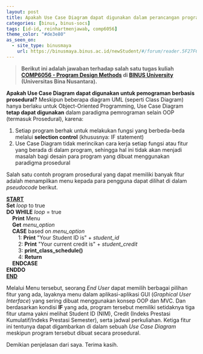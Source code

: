 ```yaml
---
layout: post
title: Apakah Use Case Diagram dapat digunakan dalam perancangan program berbasis prosedural?
categories: [binus, binus-socs]
tags: [id-id, reinhartmenjawab, comp6056]
theme_color: "#de3e80"
as_seen_on:
  - site_type: binusmaya
    url: https://binusmaya.binus.ac.id/newStudent/#/forum/reader.5F27F687-FA30-4AB7-9885-F2DB96D1E0A4?id=1
---
```

> **Berikut ini adalah jawaban terhadap salah satu tugas kuliah [COMP6056 - Program Design Methods](https://curriculum.binus.ac.id/course/comp6056/) di [BINUS University](https://binus.ac.id) (Universitas Bina Nusantara).**

<b>Apakah Use Case Diagram dapat digunakan untuk pemograman berbasis prosedural?</b> Meskipun beberapa diagram UML (seperti Class Diagram) hanya berlaku untuk Object-Oriented Programming, Use Case Diagram <b>tetap dapat digunakan</b> dalam paradigma pemrograman selain OOP (termasuk Prosedural), karena:

<ol><li>Setiap program berhak untuk melakukan fungsi yang berbeda-beda melalui <b>selection control</b> (khususnya: IF statement)</li><li>Use Case Diagram tidak merincikan cara kerja setiap fungsi atau fitur yang berada di dalam program, sehingga hal ini tidak akan menjadi masalah bagi desain para program yang dibuat menggunakan paradigma prosedural</li></ol>

Salah satu contoh program prosedural yang dapat memiliki banyak fitur adalah menampilkan menu kepada para pengguna dapat dilihat di dalam <i>pseudocode</i> berikut.

<b><u>START</u></b><br>
<b>Set</b> <i>loop</i> to true<br>
<b>DO WHILE</b> <i>loop</i> = true<br>
&nbsp;&nbsp;&nbsp;&nbsp;<b>Print</b> Menu<br>
&nbsp;&nbsp;&nbsp;&nbsp;<b>Get</b> <i>menu_option</i><br>
&nbsp;&nbsp;&nbsp;&nbsp;<b>CASE</b> based on <i>menu_option</i><br>
&nbsp;&nbsp;&nbsp;&nbsp;&nbsp;&nbsp;&nbsp;&nbsp;1: <b>Print</b> "Your Student ID is" + <i>student_id</i><br>
&nbsp;&nbsp;&nbsp;&nbsp;&nbsp;&nbsp;&nbsp;&nbsp;2: <b>Print</b> "Your current credit is" + <i>student_credit</i><br>
&nbsp;&nbsp;&nbsp;&nbsp;&nbsp;&nbsp;&nbsp;&nbsp;3: <b>print_class_schedule()</b><br>
&nbsp;&nbsp;&nbsp;&nbsp;&nbsp;&nbsp;&nbsp;&nbsp;4: <b>Return</b><br>
&nbsp;&nbsp;&nbsp;&nbsp;<b>ENDCASE</b><br>
<b>ENDDO</b><br>
<b><u>END</u></b>

Melalui Menu tersebut, seorang <i>End User</i> dapat memilih berbagai pilihan fitur yang ada, layaknya menu dalam aplikasi-aplikasi GUI (<i>Graphical User Interface</i>) yang sering dibuat menggunakan konsep OOP dan MVC. Dan berdasarkan kondisi <b>IF</b> yang ada, program tersebut memiliki setidaknya tiga fitur utama yakni melihat Student ID (NIM), Credit (Indeks Prestasi Kumulatif/Indeks Prestasi Semester), serta jadwal perkuliahan. Ketiga fitur ini tentunya dapat digambarkan di dalam sebuah <i>Use Case Diagram</i> meskipun program tersebut dibuat secara prosedural.

Demikian penjelasan dari saya. Terima kasih.